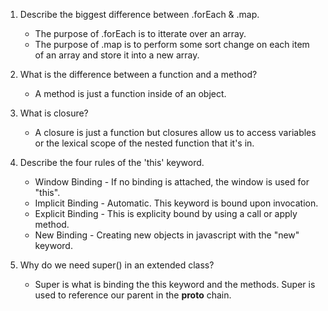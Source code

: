 1. Describe the biggest difference between .forEach & .map.
    - The purpose of .forEach is to itterate over an array.
    - The purpose of .map is to perform some sort change on each item of an array and store it into a new array. 


2. What is the difference between a function and a method?
    - A method is just a function inside of an object.

3. What is closure?
    - A closure is just a function but closures allow us to access variables or the lexical scope of the nested function that it's in.

4. Describe the four rules of the 'this' keyword.
    - Window Binding - If no binding is attached, the window is used for "this".
    - Implicit Binding - Automatic. This keyword is bound upon invocation.
    - Explicit Binding - This is explicity bound by using a call or apply method. 
    - New Binding - Creating new objects in javascript with the "new" keyword. 


5. Why do we need super() in an extended class?
    - Super is what is binding the this keyword and the methods. Super is used to reference our parent in the __proto__ chain. 